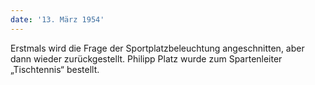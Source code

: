 ```yaml
---
date: '13. März 1954'
---
```


Erstmals wird die Frage der Sportplatzbeleuchtung angeschnitten, aber dann wieder zurückgestellt. Philipp Platz wurde zum Spartenleiter „Tischtennis“ bestellt.
